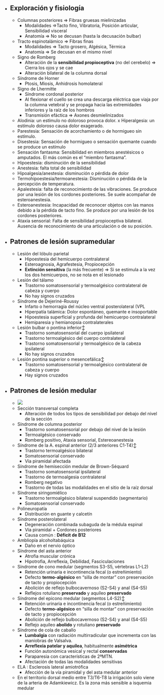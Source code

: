 - ## Exploración y fisiología
    - Columnas posteriores ⇒ Fibras gruesas mielinizadas
        - Modalidades ⇒Tacto fino, Vibratoria, Posición articular, Sensibilidad visceral
        - Anatomía ⇒ No se decusan (hasta la decusación bulbar)
    - Tracto espinotalámico ⇒ Fibras finas
        - Modalidades ⇒ Tacto grosero, Algésica, Térmica
        - Anatomía ⇒ Se decusan en el mismo nivel
    - Signo de Romberg
        - Alteración de la **sensibilidad propioceptiva** (no del cerebelo) ⇒ Cierra los ojos y se cae
        - Alteración bilateral de la columna dorsal
    - Síndrome de Horner
        - Ptosis, Miosis, Anhidrosis homolateral
    - Signo de Lhermitte
        - Síndrome cordonal posterior
        - Al flexionar el cuello se crea una descarga eléctrica que viaja por la columna vetebral y se propaga hacia las extremidades inferiores y la raíz de los hombros
        - Transmisión efáctica ⇒ Axones desmielinizados
    - Alodinia: un estímulo no doloroso provoca dolor. x Hiperalgesia: un estímulo doloroso causa dolor exagerado.
    - Parestesia: Sensación de acorchamiento o de hormigueo sin estímulo.
    - Disestesia: Sensación de hormigueo o sensación quemante cuando se produce un estímulo
    - Sensación fantasma: Sensibilidad en miembros anestésicos o amputados. El más común es el “miembro fantasma”.
    - Hipoestesia: disminución de la sensibilidad
    - Anestesia: falta total de sensibilidad
    - Hipoalgesia/anestesia: disminución o pérdida de dolor
    - Termohipoestesia/termoanestesia: Disminución o pérdida de la percepción de temperatura.
    - Apalestesia: falta de reconocimiento de las vibraciones. Se produce por una lesión de los cordones posteriores. Se suele acompañar de esteroanestesia.
    - Esteroanestesia: Incapacidad de reconocer objetos con las manos debido a la pérdida de tacto fino. Se produce por una lesión de los cordones posteriores.
    - Ataxia sensorial: Falta de sensibilidad propioceptiva bilateral. Ausencia de reconocimiento de una articulación o de su posición.
- ## Patrones de lesión supramedular
    - Lesión del lóbulo parietal
        - Hipoestesia del hemicuerpo contralateral
        - Esteroagnosia, Agrafestesia, Propiocepción
        - **Extinción sensitiva** (la más frecuente) ⇒ Si se estimula a la vez los dos hemicuerpos, no se nota en el lesionado
    - Lesión del tálamo
        - Trastorno somatosensorial y termoalgésico contralateral de cabeza y cuerpo
        - No hay signos cruzados
    - Síndrome de Dejeriné-Roussy
        - Infarto o hemorragia del núcleo ventral posterolateral (VPL
        - Hiperpatía talámica: Dolor espontáneo, quemante e insoportable
        - Hipoestesia superficial y profunda del hemicuerpo contralateral
        - Hemiparesia y hemianopsia contralaterales
    - Lesión bulbar o pontina inferior↕
        - Trastorno somatosensorial del cuerpo ipsilateral
        - Trastorno termoalgésico del cuerpo contralateral
        - Trastorno somatosensorial y termoalgésico de la cabeza ipsilateral
        - No hay signos cruzados
    - Lesión pontina superior o mesencefálica↕
        - Trastorno somatosensorial y termoalgésico contralateral de cabeza y cuerpo
        - Hay signos cruzados
- ## Patrones de lesión medular
    - ![](local:///home/yan/remnote/remnote-6360f76b0ae23204999e2647/files/0RNrr2goKnofvYEwVFwpzugHCdYfqU3UPUjgLneWM_VlfKBBS3IATuKxZKusXADKdbZjRxApSk617nMB-wNs6MDeFw0y0aKkdVr56yJNSUPWF116_GiSXigV_5-TbhI8.png)
    - Sección transversal completa
        - Alteración de todos los tipos de sensibilidad por debajo del nivel de la sección
    - Síndrome de columna posterior
        - Trastorno somatosensorial por debajo del nivel de la lesión
        - Termoalgésico conservado
        - Romberg positivo, Ataxia sensorial, Estereoanestesia
    - Síndrome de la A. espinal anterior (2/3 anteriores C1-T4)↕
        - Trastorno termoalgésico bilateral
        - Somatosensorial conservado
        - Vía piramidal afectada
    - Síndrome de hemisección medular de Brown-Séquard
        - Trastorno somatosensorial ipsilateral
        - Trastorno de termoalgesia contralateral
        - Romberg negativo
        - Trastorno de todas las modalidades en el sitio de la raíz dorsal
    - Síndrome siringomiélico
        - Trastorno termoalgésico bilateral suspendido (segmentario)
        - Somatosensorial conservado
    - Polineuropatía
        - Distribución en guante y calcetín
    - Síndrome posterolateral
        - Degeneración combinada subaguda de la médula espinal
        - Vía piramidal + Cordones posteriores
        - Causa común : **Déficit de B12**
    - Ambliopía alcoholtabáquica
        - Daño en el nervio óptico
    - Síndrome del asta anterior
        - Atrofia muscular crónica
        - Hipotrofia, Arreflexia, Debilidad, Fasciculaciones
    - Síndrome de cono medular (segmentos S3-S5, vértebras L1-L2)
        - Retención urinaria e incontinencia fecal (o estreñimiento)
        - Defecto **termo-algésico** en “silla de montar” con preservación de tacto y propiocepción
        - Abolición de reflejo bulbocavernoso (S2-S4) y anal (S4-S5)
        - Reflejos rotuliano **preservado** y aquíleo **preservado**
    - Síndrome del epicono medular (segmentos L4-S2)↕
        - Retención urinaria e incontinencia fecal (o estreñimiento)
        - Defecto **termo-algésico** en “silla de montar” con preservación de tacto y propiocepción
        - Abolición de reflejo bulbocavernoso (S2-S4) y anal (S4-S5)
        - Reflejo aquíleo **abolido** y rotuliano **preservado**
    - Síndrome de cola de caballo
        - **Lumbalgia** con radiación multirradicular que incrementa con las maniobras de Valsalva.
        - **Arreflexia patelar y aquílea**, habitualmente **asimétrica**
        - Función autonómica vesical y rectal **conservadas**
        - Paraparesia con características de 2ªMTN.
        - Afectación de todas las modalidades sensitivas
    - ELA : Esclerosis lateral amiotrófica
        - Afección de la vía piramidal y del asta medular anterior
    - En el territorio dorsal medio entre T3/T6-T8 la irrigación solo viene de la arteria de Adamkiewicz. Es la zona más sensible a isquemia medular